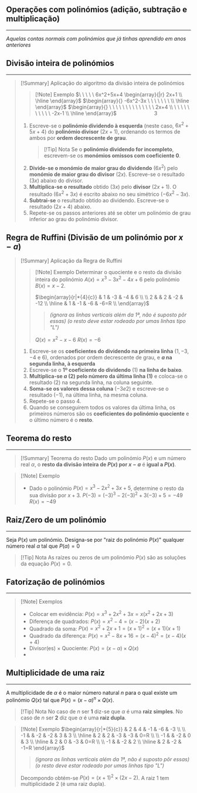 ## Operações com polinómios (adição, subtração e multiplicação)
---
*Aquelas contas normais com polinómios que já tinhas aprendido em anos anteriores*
## Divisão inteira de polinómios
---

> [!Summary] Aplicação do algoritmo da divisão inteira de polinómios
> > [!Note] Exemplo
> > $\ \ \ \ \ 6x^2+5x+4 \begin{array}{|r} 2x+1 \\ \hline \end{array}$
> > $\begin{array}{} -6x^2-3x \ \ \ \ \ \ \ \\ \hline \end{array}$
> > $\begin{array}{} \ \ \ \ \ \ \ \ \ \ \ \ \ \  2x+4 \\ \ \ \ \ \ \ \ \ \ \ -2x-1 \\ \hline \end{array}$
> > $\ \ \ \ \ \ \ \ \ \ \ \ \ \ \ \ \ \ \ \ \ \ \ \ \ 3$
> 
> 1. Escreve-se o **polinómio dividendo à esquerda** (neste caso, $6x^2+5x+4$) do **polinómio divisor** ($2x+1$), ordenando os termos de ambos por **ordem decrescente de grau**.
>    >[!Tip] Nota
>    >Se o **polinómio dividendo for incompleto**, escrevem-se os **monómios omissos com coeficiente 0**.
>2. **Divide-se o monómio de maior grau do dividendo** ($6x^2$) pelo **monómio de maior grau do divisor** ($2x$). Escreve-se o resultado ($3x$) abaixo do divisor.
>3. **Multiplica-se o resultado** obtido ($3x$) pelo **divisor** ($2x+1$). O resultado ($6x^2+3x$) é escrito abaixo no seu simétrico ($-6x^2-3x$).
>4. **Subtrai-se** o resultado obtido ao dividendo. Escreve-se o resultado ($2x+4$) abaixo.
>5. Repete-se os passos anteriores até se obter um polinómio de grau inferior ao grau do polinómio divisor.

## Regra de Ruffini (Divisão de um polinómio por $x-a$)
> [!Summary] Aplicação da Regra de Ruffini
> > [!Note] Exemplo
> > Determinar o quociente e o resto da divisão inteira do polinómio $A(x)=x^3-3x^2-4x+6$ pelo polinómio $B(x)=x-2$.
> > 
> > $\begin{array}{r|*{4}{c}} & 1 & -3 & -4 & 6 \\ \\ 2 & & 2 & -2 & -12 \\ \hline & 1 & -1 & -6 & -6=R \\ \end{array}$
> > >*(ignora as linhas verticais além da 1ª, não é suposto pôr essas)* *(o resto deve estar rodeado por umas linhas tipo "L")*
> > 
> > $Q(x)=x^2-x-6$
> > $R(x)=-6$
> 
> 1. Escreve-se os **coeficientes do dividendo na primeira linha** ($1, -3, -4$ e $6$), ordenados por ordem decrescente de grau, e **$a$ na segunda linha, à esquerda**
> 2. Escreve-se o **1º coeficiente do dividendo** ($1$) **na linha de baixo**.
> 3. **Multiplica-se $a$ ($2$) pelo número da última linha ($1$)** e coloca-se o resultado ($2$) na segunda linha, na coluna seguinte.
> 4. **Soma-se os valores dessa coluna** ($-3 e 2$) e escreve-se o resultado ($-1$), na última linha, na mesma coluna.
> 5. Repete-se o passo 4.
> 6. Quando se conseguirem todos os valores da última linha, os primeiros números são os **coeficientes do polinómio quociente** e o último número é o **resto**.

## Teorema do resto
---
>[!Summary] Teorema do resto
>Dado um polinómio $P(x$) e um número real $\alpha$, o **resto da divisão inteira de $P(x)$ por $x-a$** é **igual a $P(x$)**.

>[!Note] Exemplo
>- Dado o polinómio $P(x)=x^3-2x^2+3x+5$, determine o resto da sua divisão por $x+3$.
>  $P(-3)=(-3)^3-2(-3)^2+3(-3)+5=-49$
>  $R(x)=-49$

## Raiz/Zero de um polinómio
---
Seja $P(x)$ um polinómio. Designa-se por "raiz do polinómio $P(x)$" qualquer número real $\alpha$ tal que $P(\alpha)=0$

>[!Tip] Nota
>As raízes ou zeros de um polinómio $P(x)$ são as soluções da equação $P(x)=0$.

## Fatorização de polinómios
---
>[!Note] Exemplos
>- Colocar em evidência: $P(x)=x^3+2x^2+3x=x(x^2+2x+3)$
>- Diferença de quadrados: $P(x)=x^2-4=(x-2)(x+2)$
>- Quadrado da soma: $P(x)=x^2+2x+1=(x+1)^2=(x+1)(x+1)$
>- Quadrado da diferença: $P(x)=x^2-8x+16=(x-4)^2=(x-4)(x+4)$
>- Divisor(es) $\times$ Quociente: $P(x)=(x-\alpha) \times Q(x)$
>- 

## Multiplicidade de uma raiz
---
A multiplicidade de $\alpha$ é o maior número natural $n$ para o qual existe um polinómio $Q(x)$ tal que $P(x)=(x-\alpha)^n \times Q(x)$.

>[!Tip] Nota
>No caso de $n$ ser **1** diz-se que $\alpha$ é uma **raiz simples**.
>No caso de $n$ ser **2** diz que $\alpha$ é uma **raiz dupla**.

>[!Note] Exemplo
>$\begin{array}{r|*{5}{c}} & 2 & 4 & -1 & -6 & -3 \\ \\ -1 & & -2 & -2 & 3 & 3 \\ \hline & 2 & 2 & -3 & -3 & 0=R \\ \\ -1 & & -2 & 0 & 3 \\ \hline & 2 & 0 & -3 & 0=R \\ \\ -1 & & -2 & 2 \\ \hline & 2 & -2 & -1=R \end{array}$
>>*(ignora as linhas verticais além da 1ª, não é suposto pôr essas)* *(o resto deve estar rodeado por umas linhas tipo "L")*
>
>
>Decompondo obtém-se $P(x)=(x+1)^2\times(2x-2)$. A raiz 1 tem multiplicidade 2 (é uma raiz dupla).



